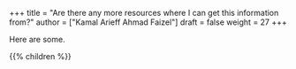 +++
title = "Are there any more resources where I can get this information from?"
author = ["Kamal Arieff Ahmad Faizel"]
draft = false
weight = 27
+++

Here are some.

{{% children %}}
